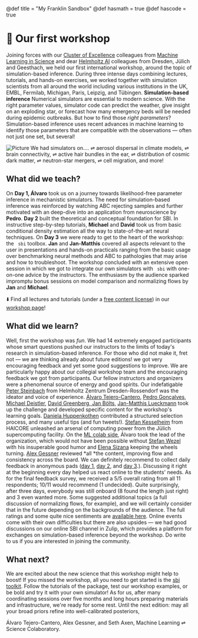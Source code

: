 @def title = "My Franklin Sandbox"
@def hasmath = true
@def hascode = true
# 🚀 Our first workshop
Joining forces with our [Cluster of Excellence](https://www.machinelearningforscience.de/en/) colleagues from [Machine Learning in Science](https://mackelab.org) and dear [Helmholtz AI](https://www.helmholtz.ai/themenmenue/our-research/consultant-teams/helmholtz-ai-consultants-hzdr/index.html) colleagues from Dresden, Jülich and Geesthach, we held our first international workshop, around the topic of simulation-based inference.
During three intense days combining lectures, tutorials, and hands-on exercises, we worked together with simulation scientists from all around the world including various institutions in the UK, EMBL, Fermilab, Michigan, Paris, Leipzig, and Tübingen.
**Simulation-based inference**
Numerical simulators are essential to modern science. With the right parameter values, simulator code can predict the weather, give insight on an exploding star, or forecast how many emergency beds will be needed during epidemic outbreaks. But how to find those *right parameters*? Simulation-based inference uses recent advances in machine learning to identify those parameters that are compatible with the observations — often not just one set, but several!

![Picture](https://s3.us-west-2.amazonaws.com/secure.notion-static.com/e9e079b2-32ec-45c3-a6f2-d2905d3ecaed/Untitled.png?X-Amz-Algorithm=AWS4-HMAC-SHA256&X-Amz-Content-Sha256=UNSIGNED-PAYLOAD&X-Amz-Credential=AKIAT73L2G45EIPT3X45%2F20211207%2Fus-west-2%2Fs3%2Faws4_request&X-Amz-Date=20211207T101006Z&X-Amz-Expires=3600&X-Amz-Signature=254456d6c5ae5808f6a07fbbc2c08e2f5b85e2b14d0e37534e010d411f3df9d7&X-Amz-SignedHeaders=host&x-id=GetObject)
We had simulators on....
⇌ aerosol dispersal in climate models,
⇌ brain connectivity,
⇌ active hair bundles in the ear,
⇌ distribution of cosmic dark matter,
⇌ neutron-star mergers,
⇌ cell migration, 
and more!

## What did we teach?
On **Day 1, Álvaro** took us on a journey towards likelihood-free parameter inference in mechanistic simulators. The need for simulation-based inference was reinforced by watching ABC rejecting samples and further motivated with an deep-dive into an application from neuroscience by **Pedro**.
**Day 2** built the theoretical and conceptual foundation for SBI. In instructive step-by-step tutorials, **Michael** and **David** took us from basic conditional density estimation all the way to state-of-the-art neural techniques.
On **Day 3** we were ready to get to the heart of the workshop: the ``` sbi``` toolbox. **Jan** and **Jan-Matthis** covered all aspects relevant to the user in presentations and hands-on practicals ranging from the basic usage over benchmarking neural methods and ABC to pathologies that may arise and how to troubleshoot. The workshop concluded with an extensive open session in which we got to integrate our own simulators with ``` sbi``` with one-on-one advice by the instructors. The enthusiasm by the audience sparked impromptu bonus sessions on model comparison and normalizing flows by **Jan** and **Michael**.


⬇️ Find all lectures and tutorials (under a [free content license](https://creativecommons.org/licenses/by-sa/4.0/)) in our [workshop page](https://mlcolab.org/sbi-workshop)!
## What did we learn?
Well, first the workshop was *fun*. We had 14 extremely engaged participants whose smart questions pushed our instructors to the limits of today's research in simulation-based inference. For those who did not make it, fret not — we are thinking already about future editions!  we got very encouraging feedback and yet some good suggestions to improve.
We are particularly happy about our collegial workshop team and the encouraging feedback we got from participants. 
Our fellow instructors and organizers were a phenomenal source of energy and good spirits. Our indefatigable [Peter Steinbach](https://twitter.com/psteinb_) from Helmholtz Zentrum Dresden-Rossendorf was the ideator and voice of experience. [Álvaro Tejero-Cantero](https://twitter.com/alvorithm), [Pedro Gonçalves](https://ppjgoncalves.github.io/), [Michael Deistler](https://michaeldeistler.github.io/), [David Greenberg, ](https://twitter.com/dvdgbg)[Jan Bölts](https://twitter.com/janfiete), [Jan-Matthis Lueckmann](https://www.jan-matthis.de/) took up the challenge and developed specific content for the workshop's learning goals. [Daniela Huppenkothen](https://twitter.com/Tiana_Athriel) contributed a structured selection process, and many useful tips (and fun tweets!). [Stefan Kesselheim](https://www.helmholtz.ai/themenmenue/our-research/consultant-teams/helmholtz-ai-consultants-fzj/index.html) from HAICORE unleashed an arsenal of computing power from the Jülich supercomputing facility. On the [ML colab side](https://mlcolab.org/team), Álvaro took the lead of the organization, which would not have been possible without [Stefan Wezel](https://github.com/wastedsummer) with his insuperable good humor and [Elena Sizana](https://mlcolab.org/Elena-Sizana-1d1c2165beb0467f8810c78c581417b0) keeping the wheels turning. [Alex Gessner](https://twitter.com/alpiges) reviewed *all *the content, improving flow and consistency across the board. 
We can definitely recommend to collect daily feedback in anonymous pads ([day 1](https://notes.desy.de/FUwV3KniQUiQrRWdH9sb1w?view), [day 2](https://notes.desy.de/O4OwuQMIQ0CJDDeXEn013w?edit#), and [day 3](https://notes.desy.de/0rEpuCBnSi-6kB5KaZl8IA?view#Day-3-Feedback).). Discussing it right at the beginning every day helped us react online to the students' needs. As for the final feedback survey, we received a 5/5 overall rating from all 11 respondents; 10/11 would recommend (1 undecided). Quite surprisingly, after three days, everybody was still onboard (8 found the length just right) and 3 even wanted more. Some suggested additional topics (a full discussion of normalizing flows, for example), and we will certainly consider that in the future depending on the backgrounds of the audience. The full ratings and some quite nice sentiments are [available here](https://unitc-my.sharepoint.com/:x:/g/personal/qzbsi01_cloud_uni-tuebingen_de/Ec5Flq650n9GrziaJBO5RioBIfJjMjUw84L6hNuH_gj2Dg?e=Xzk99L). 
Online events come with their own difficulties but there are also upsides — we had good discussions on our online SBI channel in Zulip, which provides a platform for exchanges on simulation-based inference beyond the workshop. Do write to us if you are interested in joining the community.
## What next?
We are excited about the new science that this workshop might help to boost!
If you missed the workshop, all you need to get started is the [sbi toolkit](https://github.com/mackelab/sbi). Follow the tutorials of the package, test our workshop examples, or be bold and try it with your own simulator!
As for us, after many coordinating sessions over five months and long hours preparing materials and infrastructure, we're ready for some rest.
Until the next edition: may all your broad priors refine into well-calibrated posteriors,

Álvaro Tejero-Cantero, Alex Gessner, and Seth Axen, 
Machine Learning ⇌ Science Colaboratory.

